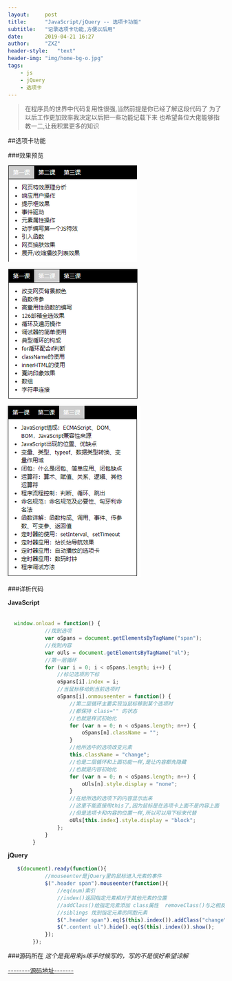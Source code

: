 ```yaml
---
layout:     post
title:      "JavaScript/jQuery -- 选项卡功能"
subtitle:   "记录选项卡功能,方便以后用"
date:       2019-04-21 16:27
author:     "ZXZ"
header-style:   "text"
header-img: "img/home-bg-o.jpg"
tags:
    - js
    - jQuery
    - 选项卡
---
```



>在程序员的世界中代码复用性很强,当然前提是你已经了解这段代码了
>为了以后工作更加效率我决定以后把一些功能记载下来
>也希望各位大佬能够指教一二,让我积累更多的知识


##选项卡功能

###效果预览

![img](/img/选项卡-01.png)


![img](/img/选项卡-02.png)


![img](/img/选项卡-03.png)


###详析代码

**JavaScript**

```javaScript

  window.onload = function() {
            //找到选项
            var oSpans = document.getElementsByTagName("span");
            //找到内容
            var oUls = document.getElementsByTagName("ul");
            //第一层循环
            for (var i = 0; i < oSpans.length; i++) {
                //标记选项的下标
                oSpans[i].index = i;
                //当鼠标移动到当前选项时
                oSpans[i].onmouseenter = function() {
                    //第二层循环主要实现当鼠标移到某个选项时
                    //都保持 class="" 的状态
                    //也就是样式初始化
                    for (var n = 0; n < oSpans.length; n++) {
                        oSpans[n].className = "";
                    }
                    //给所选中的选项改变元素
                    this.className = "change";
                    //也是二层循环和上面功能一样,是让内容都先隐藏
                    //也就是内容初始化
                    for (var n = 0; n < oSpans.length; n++) {
                        oUls[n].style.display = "none";
                    }
                    //在给所选的选项下的内容显示出来
                    //这里不能直接用this了,因为鼠标是在选项卡上面不是内容上面
                    //但是选项卡和内容的位置一样,所以可以用下标来代替
                    oUls[this.index].style.display = "block";
                };
            }
        }
```

**jQuery**

```javaScript
   $(document).ready(function(){
            //mouseenter是jQuery里的鼠标进入元素的事件
            $(".header span").mouseenter(function(){
                //eq(num)索引
                //index()返回指定元素相对于其他元素的位置
                //addClass()给指定元素添加 class属性  removeClass()与之相反 是删除
                //siblings 找到指定元素的同胞元素
                $(".header span").eq($(this).index()).addClass("change").siblings().removeClass("change");
                $(".content ul").hide().eq($(this).index()).show();
            });
        });
```
###源码所在
*这个是我用来js练手时候写的，写的不是很好希望谅解*

[--------源码地址-------](https://github.com/BeeMan-zxz/WebTool/tree/master/js%E7%BB%83%E4%B9%A0)